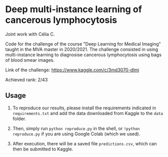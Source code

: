 # Deep multi-instance learning of cancerous lymphocytosis

Joint work with Célia C.

Code for the challenge of the course "Deep Learning for Medical Imaging" taught in the MVA master in 2020/2021. The challenge consisted in using multi-instance learning to diagnosise cancerous lymphocytosis using bags of blood smear images.

Link of the challenge: https://www.kaggle.com/c/3md3070-dlmi

Achieved rank: 2/43

## Usage

1. To reproduce our results, please install the requirements indicated in ``requirements.txt`` and add the data downloaded from Kaggle to the ``data`` folder.

2. Then, simply run ``python reproduce.py`` in the shell, or ``!python reproduce.py`` if you are using Google Colab (which we used).

3. After execution, there will be a saved file ``predictions.csv``, which can then be submitted to Kaggle.
